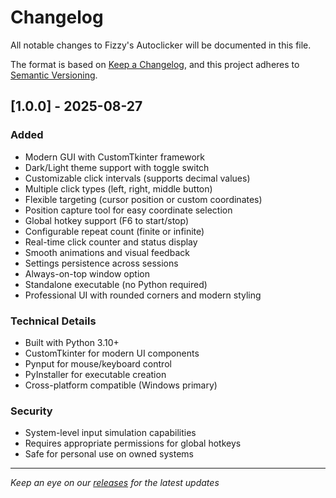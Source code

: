 # Changelog

All notable changes to Fizzy's Autoclicker will be documented in this file.

The format is based on [Keep a Changelog](https://keepachangelog.com/en/1.0.0/),
and this project adheres to [Semantic Versioning](https://semver.org/spec/v2.0.0.html).

## [1.0.0] - 2025-08-27

### Added
- Modern GUI with CustomTkinter framework
- Dark/Light theme support with toggle switch
- Customizable click intervals (supports decimal values)
- Multiple click types (left, right, middle button)
- Flexible targeting (cursor position or custom coordinates)
- Position capture tool for easy coordinate selection
- Global hotkey support (F6 to start/stop)
- Configurable repeat count (finite or infinite)
- Real-time click counter and status display
- Smooth animations and visual feedback
- Settings persistence across sessions
- Always-on-top window option
- Standalone executable (no Python required)
- Professional UI with rounded corners and modern styling

### Technical Details
- Built with Python 3.10+
- CustomTkinter for modern UI components
- Pynput for mouse/keyboard control
- PyInstaller for executable creation
- Cross-platform compatible (Windows primary)

### Security
- System-level input simulation capabilities
- Requires appropriate permissions for global hotkeys
- Safe for personal use on owned systems


---

*Keep an eye on our [releases](https://github.com/your-username/fizzys-autoclicker/releases) for the latest updates*
